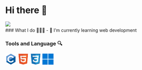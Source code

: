 # Hi there 👋

<!--
**Simone-77/Simone-77** is a ✨ _special_ ✨ repository because its `README.md` (this file) appears on your GitHub profile.

Here are some ideas to get you started:
- 🔭 I’m currently working on ...
- 🌱 I’m currently learning ...
- 👯 I’m looking to collaborate on ...
- 🤔 I’m looking for help with ...
- 💬 Ask me about ...
- 📫 How to reach me: ...
- 😄 Pronouns: ...
- ⚡ Fun fact: ...
-->
      
  <img src="https://media.giphy.com/media/kXixecGzl2gBlpO4SQ/giphy.gif" width="150"/>
</div>
<br>
### What I do 👨🏻‍💻
  - 📖 I’m currently learning web development

### Tools and Language 🔍
   <div>
   <img src="https://github.com/devicons/devicon/blob/master/icons/c/c-original.svg" width="35"/>
   <img src="https://github.com/devicons/devicon/blob/master/icons/html5/html5-original.svg" width="35"/>
   <img src="https://github.com/devicons/devicon/blob/master/icons/css3/css3-original.svg" width="35"/>
   <img src="https://github.com/devicons/devicon/blob/master/icons/windows11/windows11-original.svg" width="35"/>
 </div>

<br>
